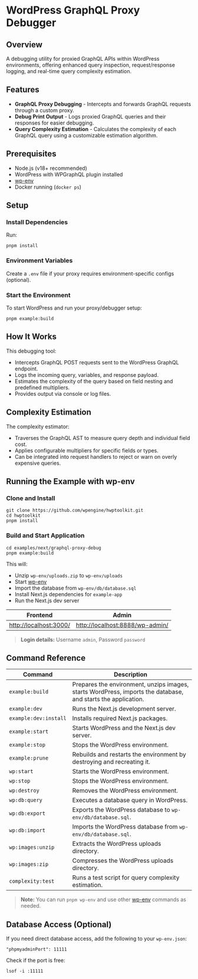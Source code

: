 # WordPress GraphQL Proxy Debugger

## Overview
A debugging utility for proxied GraphQL APIs within WordPress environments, offering enhanced query inspection, request/response logging, and real-time query complexity estimation.

## Features

* **GraphQL Proxy Debugging** - Intercepts and forwards GraphQL requests through a custom proxy.
* **Debug Print Output** - Logs proxied GraphQL queries and their responses for easier debugging.
* **Query Complexity Estimation** - Calculates the complexity of each GraphQL query using a customizable estimation algorithm.

## Prerequisites

* Node.js (v18+ recommended)
* WordPress with WPGraphQL plugin installed
* [wp-env](https://developer.wordpress.org/block-editor/getting-started/devenv/get-started-with-wp-env/)
* Docker running (`docker ps`)

## Setup

### Install Dependencies

Run:
```
pnpm install
```

### Environment Variables

Create a `.env` file if your proxy requires environment-specific configs (optional).

### Start the Environment

To start WordPress and run your proxy/debugger setup:
```
pnpm example:build
```

## How It Works

This debugging tool:

* Intercepts GraphQL POST requests sent to the WordPress GraphQL endpoint.
* Logs the incoming query, variables, and response payload.
* Estimates the complexity of the query based on field nesting and predefined multipliers.
* Provides output via console or log files.

## Complexity Estimation

The complexity estimator:

* Traverses the GraphQL AST to measure query depth and individual field cost.
* Applies configurable multipliers for specific fields or types.
* Can be integrated into request handlers to reject or warn on overly expensive queries.

## Running the Example with wp-env

### Clone and Install

```
git clone https://github.com/wpengine/hwptoolkit.git
cd hwptoolkit
pnpm install
```

### Build and Start Application

```
cd examples/next/graphql-proxy-debug
pnpm example:build
```

This will:

- Unzip `wp-env/uploads.zip` to `wp-env/uploads`
- Start [wp-env](https://developer.wordpress.org/block-editor/getting-started/devenv/get-started-with-wp-env/)
- Import the database from `wp-env/db/database.sql`
- Install Next.js dependencies for `example-app`
- Run the Next.js dev server

| Frontend | Admin                        |
|----------|------------------------------|
| [http://localhost:3000/](http://localhost:3000/) | [http://localhost:8888/wp-admin/](http://localhost:8888/wp-admin/) |

> **Login details:** Username `admin`, Password `password`

## Command Reference

| Command                | Description                                                                 |
|------------------------|-----------------------------------------------------------------------------|
| `example:build`        | Prepares the environment, unzips images, starts WordPress, imports the database, and starts the application. |
| `example:dev`          | Runs the Next.js development server.                                       |
| `example:dev:install`  | Installs required Next.js packages.                                         |
| `example:start`        | Starts WordPress and the Next.js dev server.                                |
| `example:stop`         | Stops the WordPress environment.                                            |
| `example:prune`        | Rebuilds and restarts the environment by destroying and recreating it.      |
| `wp:start`             | Starts the WordPress environment.                                           |
| `wp:stop`              | Stops the WordPress environment.                                            |
| `wp:destroy`           | Removes the WordPress environment.                                          |
| `wp:db:query`          | Executes a database query in WordPress.                                     |
| `wp:db:export`         | Exports the WordPress database to `wp-env/db/database.sql`.                 |
| `wp:db:import`         | Imports the WordPress database from `wp-env/db/database.sql`.               |
| `wp:images:unzip`      | Extracts the WordPress uploads directory.                                   |
| `wp:images:zip`        | Compresses the WordPress uploads directory.                                 |
| `complexity:test`      | Runs a test script for query complexity estimation.                         |

>**Note:** You can run `pnpm wp-env` and use other [wp-env](https://www.npmjs.com/package/@wordpress/env) commands as needed.

## Database Access (Optional)

If you need direct database access, add the following to your `wp-env.json`:
```
"phpmyadminPort": 11111
```
Check if the port is free:
```
lsof -i :11111
```